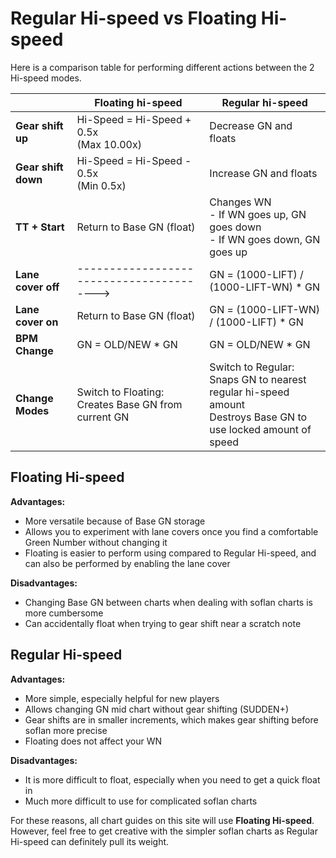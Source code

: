 # Regular Hi-speed vs Floating Hi-speed

Here is a comparison table for performing different actions between the 2 Hi-speed modes.

|                                                 | Floating hi-speed                                      | Regular hi-speed                                                                                                     |
|-------------------------------------------------|--------------------------------------------------------|----------------------------------------------------------------------------------------------------------------------|
| **Gear shift up**                               | Hi-Speed = Hi-Speed + 0.5x<br>(Max 10.00x)             | Decrease GN and floats                                                                                               |
| **Gear shift down**                             | Hi-Speed = Hi-Speed - 0.5x<br>(Min 0.5x)               | Increase GN and floats                                                                                               |
| **TT + Start**                                  | Return to Base GN (float)                              | Changes WN<br>- If WN goes up, GN goes down<br>- If WN goes down, GN goes up                                         |
| **Lane cover off**                              | ---------------------------------------->              | GN = (1000-LIFT) / (1000-LIFT-WN) * GN                                                                                 |
| **Lane cover on**                               | Return to Base GN (float)                              | GN = (1000-LIFT-WN) / (1000-LIFT) * GN                                                                               |
| **BPM Change**                                  | GN = OLD/NEW * GN                                      | GN = OLD/NEW * GN                                                                                                    |
| **Change Modes**                                | Switch to Floating:<br>Creates Base GN from current GN | Switch to Regular:<br>Snaps GN to nearest regular hi-speed amount<br>Destroys Base GN to use locked amount of speed  |



## Floating Hi-speed

**Advantages:**

- More versatile because of Base GN storage
- Allows you to experiment with lane covers once you find a comfortable Green Number without changing it
- Floating is easier to perform using compared to Regular Hi-speed, and can also be performed by enabling the lane cover

**Disadvantages:**

- Changing Base GN between charts when dealing with soflan charts is more cumbersome
- Can accidentally float when trying to gear shift near a scratch note

## Regular Hi-speed

**Advantages:**

- More simple, especially helpful for new players
- Allows changing GN mid chart without gear shifting (SUDDEN+)
- Gear shifts are in smaller increments, which makes gear shifting before soflan more precise
- Floating does not affect your WN

**Disadvantages:**

- It is more difficult to float, especially when you need to get a quick float in
- Much more difficult to use for complicated soflan charts

For these reasons, all chart guides on this site will use **Floating Hi-speed**. However, feel free to get creative with the simpler soflan charts as Regular Hi-speed can definitely pull its weight.